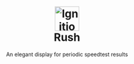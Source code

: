 <h1 align="center">
  <a href="https://github.com/jonbp/rush"><img alt="Ignition" src="https://jonbp.github.io/project-icons/rush.svg" width="64" height="64"></a><br />Rush
</h1>

<p align="center">An elegant display for periodic speedtest results</p>